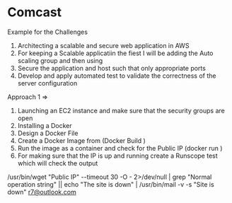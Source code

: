 # Comcast
Example for the Challenges 
1. Architecting a scalable and secure web application in AWS
2. For keeping a Scalable applicatiin the fiest I will be adding the Auto scaling group and then using 
3. Secure the application and host such that only appropriate ports 
4. Develop and apply automated test to validate the correctness of the server configuration 

Approach 1 =>
1. Launching an EC2 instance and make sure that the security groups are open 
2. Installing a Docker
3. Design a Docker File 
4. Create a Docker Image from (Docker Build )
5. Run the image as a container and check for the Public IP (docker run )
6. For making sure that the IP is up and running create a Runscope test which will check the output

/usr/bin/wget "Public IP" --timeout 30 -O - 2>/dev/null | grep "Normal operation string" || echo "The site is down" | /usr/bin/mail -v -s "Site is down" r7@outlook.com


